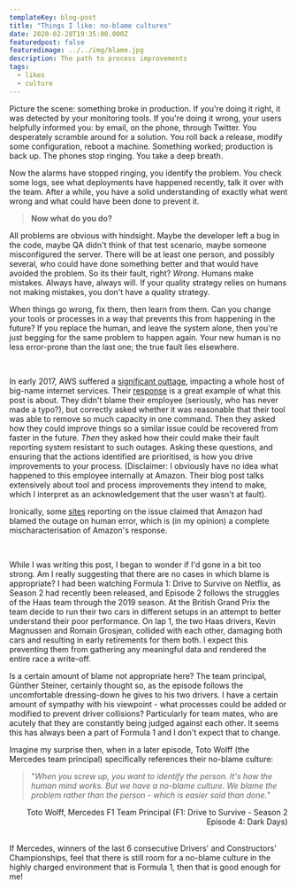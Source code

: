 ```yaml
---
templateKey: blog-post
title: "Things I like: no-blame cultures"
date: 2020-02-28T19:35:00.000Z
featuredpost: false
featuredimage: ../../img/blame.jpg
description: The path to process improvements
tags:
  - likes
  - culture
---
```

Picture the scene: something broke in production. If you're doing it right, it was detected by your monitoring tools. If you're doing it wrong, your users helpfully informed you: by email, on the phone, through Twitter. You desperately scramble around for a solution. You roll back a release, modify some configuration, reboot a machine. Something worked; production is back up. The phones stop ringing. You take a deep breath.

Now the alarms have stopped ringing, you identify the problem. You check some logs, see what deployments have happened recently, talk it over with the team. After a while, you have a solid understanding of exactly what went wrong and what could have been done to prevent it.

>**Now what do you do?**

All problems are obvious with hindsight. Maybe the developer left a bug in the code, maybe QA didn't think of that test scenario, maybe someone misconfigured the server. There will be at least one person, and possibly several, who could have done something better and that would have avoided the problem. So its their fault, right? *Wrong*. Humans make mistakes. Always have, always will. If your quality strategy relies on humans not making mistakes, you don't have a quality strategy.

When things go wrong, fix them, then learn from them. Can you change your tools or processes in a way that prevents this from happening in the future? If you replace the human, and leave the system alone, then you're just begging for the same problem to happen again. Your new human is no less error-prone than the last one; the true fault lies elsewhere.

<br>

In early 2017, AWS suffered a [significant outtage](https://www.theregister.co.uk/2017/03/01/aws_s3_outage/), impacting a whole host of big-name internet services. Their [response](https://aws.amazon.com/message/41926/) is a great example of what this post is about. They didn't blame their employee (seriously, who has never made a typo?), but correctly asked whether it was reasonable that their tool was able to remove so much capacity in one command. Then they asked how they could improve things so a similar issue could be recovered from faster in the future. *Then* they asked how their could make their fault reporting system resistant to such outages. Asking these questions, and ensuring that the actions identified are prioritised, is how you drive improvements to your process. (Disclaimer: I obviously have no idea what happened to this employee internally at Amazon. Their blog post talks extensively about tool and process improvements they intend to make, which I interpret as an acknowledgement that the user wasn't at fault).

Ironically, some [sites](https://www.vox.com/2017/3/2/14792636/amazon-aws-internet-outage-cause-human-error-incorrect-command) reporting on the issue  claimed that Amazon had blamed the outage on human error, which is (in my opinion) a complete mischaracterisation of Amazon's response.

<br>

While I was writing this post, I began to wonder if I'd gone in a bit too strong. Am I really suggesting that there are no cases in which blame is appropriate? I had been watching Formula 1: Drive to Survive on Netflix, as Season 2 had recently been released, and Episode 2 follows the struggles of the Haas team through the 2019 season. At the British Grand Prix the team decide to run their two cars in different setups in an attempt to better understand their poor performance. On lap 1, the two Haas drivers, Kevin Magnussen and Romain Grosjean, collided with each other, damaging both cars and resulting in early retirements for them both. I expect this preventing them from gathering any meaningful data and rendered the entire race a write-off.

Is a certain amount of blame not appropriate here? The team principal, Günther Steiner, certainly thought so, as the episode follows the uncomfortable dressing-down he gives to his two drivers. I have a certain amount of sympathy with his viewpoint - what processes could be added or modified to prevent driver collisions? Particularly for team mates, who are acutely that they are constantly being judged against each other. It seems this has always been a part of Formula 1 and I don't expect that to change.

Imagine my surprise then, when in a later episode, Toto Wolff (the Mercedes team principal) specifically references their no-blame culture:

>"*When you screw up, you want to identify the person. It's how the human mind works. But we have a no-blame culture. We blame the problem rather than the person - which is easier said than done.*"
<div style="text-align: right">Toto Wolff, Mercedes F1 Team Principal (F1: Drive to Survive - Season 2 Episode 4: Dark Days)</div>
<br>

If Mercedes, winners of the last 6 consecutive Drivers' and Constructors' Championships, feel that there is still room for a no-blame culture in the highly charged environment that is Formula 1, then that is good enough for me!
